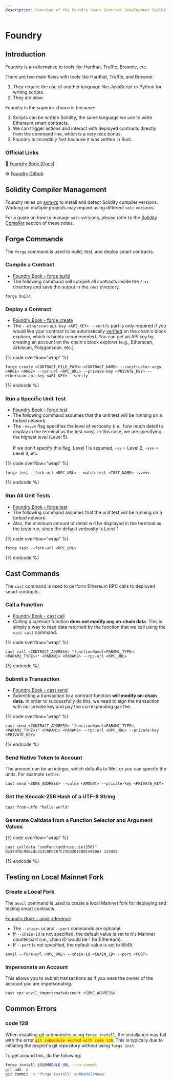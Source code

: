 ```yaml
---
description: Overview of the Foundry Smart Contract Development Toolkit
---
```


# Foundry

## Introduction

Foundry is an alternative to tools like Hardhat, Truffle, Brownie, etc.

There are two main flaws with tools like Hardhat, Truffle, and Brownie:

1. They require the use of another language like JavaScript or Python for writing scripts.
2. They are slow.

Foundry is the superior choice is because:

1. Scripts can be written Solidity, the same language we use to write Ethereum smart contracts.
2. We can trigger actions and interact with deployed contracts directly from the command line, which is a very nice bonus.
3. Foundry is incredibly fast because it was written in Rust.

### Official Links

📖 [Foundry Book (Docs)](https://book.getfoundry.sh/)

⚙️ [Foundry Github](https://github.com/foundry-rs/foundry)

## Solidity Compiler Management

Foundry relies on [svm-rs](https://github.com/alloy-rs/svm-rs) to install and detect Solidity compiler versions. Working on multiple projects may require using different `solc` versions.

For a guide on how to manage `solc` versions, please refer to the [Solidity Compiler](solidity-compiler.md) section of these notes.

## Forge Commands

The `forge` command is used to build, test, and deploy smart contracts.

### Compile a Contract

* [Foundry Book - forge build](https://book.getfoundry.sh/reference/forge/forge-build)
* The following command will compile all contracts inside the `/src` directory and save the output in the `/out` directory.

```
forge build
```

### Deploy a Contract

* [Foundry Book - forge create](https://book.getfoundry.sh/reference/forge/forge-create)
* The `--etherscan-api-key <API_KEY> --verify` part is only required if you would like your contract to be automatically [verified](https://etherscan.io/verifyContract) on the chain's block explorer, which is highly recommended. You can get an API key by creating an account on the chain's block explorer (e.g., Etherscan, Arbiscan, Polygonscan, etc.).

{% code overflow="wrap" %}
```
forge create <CONTRACT_FILE_PATH>:<CONTRACT_NAME> --constructor-args <ARG1> <ARG2> --rpc-url <RPC_URL> --private-key <PRIVATE_KEY> --etherscan-api-key <API_KEY> --verify
```
{% endcode %}

### Run a Specific Unit Test

* [Foundry Book - forge test](https://book.getfoundry.sh/forge/tests)
* The following command assumes that the unit test will be running on a forked network.
* The `-vvvvv` flag specifies the level of verbosity (i.e., how much detail to display in the terminal as the test runs). In this case, we are specifying the highest level (Level 5).\
  \
  If we don't specify this flag, Level 1 is assumed, `-vv` = Level 2, `-vvv` = Level 3, etc.

{% code overflow="wrap" %}
```
forge test --fork-url <RPC_URL> --match-test <TEST_NAME> -vvvvv
```
{% endcode %}

### Run All Unit Tests

* [Foundry Book - forge test](https://book.getfoundry.sh/forge/tests)
* The following command assumes that the unit test will be running on a forked network.
* Also, the minimum amount of detail will be displayed in the terminal as the tests run, since the default verbosity is Level 1.

{% code overflow="wrap" %}
```
forge test --fork-url <RPC_URL>
```
{% endcode %}

## Cast Commands

The `cast` command is used to perform Ethereum RPC calls to deployed smart contracts.

### Call a Function

* [Foundry Book - cast call](https://book.getfoundry.sh/reference/cast/cast-call)
* Calling a contract function **does not modify any on-chain data**. This is simply a way to read data returned by the function that we call using the `cast call` command.

{% code overflow="wrap" %}
```
cast call <CONTRACT_ADDRESS> "functionName(<PARAM1_TYPE>, <PARAM2_TYPE>)" <PARAM1> <PARAM2> --rpc-url <RPC_URL>
```
{% endcode %}

### Submit a Transaction

* [Foundry Book - cast send](https://book.getfoundry.sh/reference/cast/cast-send)
* Submitting a transaction to a contract function **will modify on-chain data.** In order to successfully do this, we need to sign the transaction with our private key and pay the corresponding gas fee.

{% code overflow="wrap" %}
```
cast send <CONTRACT_ADDRESS> "functionName(<PARAM1_TYPE>, <PARAM2_TYPE>)" <PARAM1> <PARAM2> --rpc-url <RPC_URL> --private-key <PRIVATE_KEY>
```
{% endcode %}

### Send Native Token to Account

The amount can be an integer, which defaults to Wei, or you can specify the units. For example `1ether`.

```
cast send <SOME_ADDRESS> --value <AMOUNT> --private-key <PRIVATE_KEY>
```

### Get the Keccak-256 Hash of a UTF-8 String

```
cast from-utf8 "hello world"
```

### Generate Calldata from a Function Selector and Argument Values

{% code overflow="wrap" %}
```
cast calldata "somFunc(address,uint256)" 0x37df0c956cdcd13C0EF28fC72D33011001e98DA2 123456
```
{% endcode %}

## Testing on Local Mainnet Fork

### Create a Local Fork

The `anvil` command is used to create a local Mainnet fork for deploying and testing smart contracts.

[Foundry Book - anvil reference](https://book.getfoundry.sh/reference/anvil/)

* The `--chain-id` and `--port` commands are optional.
* If `--chain-id` is not specified, the default value is set to it's Mainnet counterpart (i.e., chain ID would be 1 for Ethereum).
* If `--port` is not specified, the default value is set to 8545.

```
anvil --fork-url <RPC_URL> --chain-id <CHAIN_ID> --port <PORT>
```

### Impersonate an Account

This allows you to submit transactions as if you were the owner of the account you are impersonating.

```
cast rpc anvil_impersonateAccount <SOME_ADDRESS>
```

## Common Errors

### code 128

When installing git submodules using `forge install`, the installation may fail with the error <mark style="color:red;">`git submodule exited with code 128`</mark>. This is typically due to initiating the project's git repository without using `forge init`.

To get around this, do the following:

```bash
forge install $SUBMODULE_URL --no-commit
git add -A
git commit -m "forge install: sumboduleName"
```
